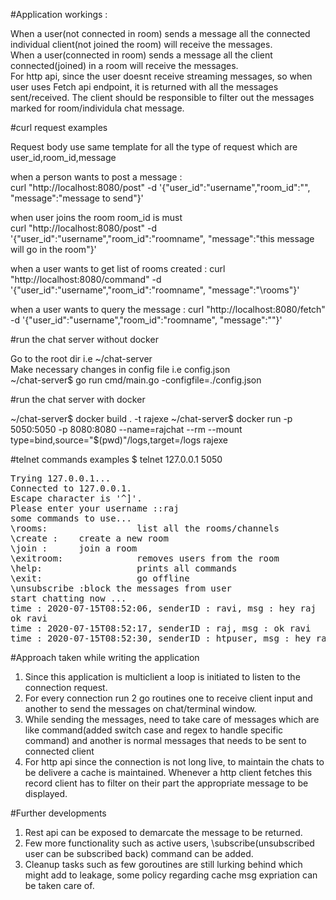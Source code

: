 #Application workings :

When a user(not connected in room) sends a message all the connected individual client(not joined the room) will receive the messages.<br/>
When a user(connected in room) sends a message all the client connected(joined) in a room will receive the messages.<br/>
For http api, since the user doesnt receive streaming messages, so when user uses Fetch api endpoint, it is returned with all the 
messages sent/received. The client should be responsible to filter out the messages marked for room/individula chat message. 



#curl request examples

Request body use same template for all the type of request which are user_id,room_id,message


when a person wants to post a message : <br/>
curl "http://localhost:8080/post" -d '{"user_id":"username","room_id":"", "message":"message to send"}'

when user joins the room room_id is must <br/>
curl "http://localhost:8080/post" -d '{"user_id":"username","room_id":"roomname", "message":"this message will go in the room"}'

when a user wants to get list of rooms created : 
curl "http://localhost:8080/command" -d '{"user_id":"username","room_id":"roomname", "message":"\\rooms"}'

when a user wants to query the message : 
curl "http://localhost:8080/fetch" -d '{"user_id":"username","room_id":"roomname", "message":""}'

#run the chat server without docker 

Go to the root dir i.e ~/chat-server <br/>
Make necessary changes in config file i.e config.json <br/>
~/chat-server$  go run cmd/main.go -configfile=./config.json

#run the chat server with docker


~/chat-server$ docker build . -t rajexe
~/chat-server$ docker run -p 5050:5050 -p 8080:8080 --name=rajchat --rm --mount type=bind,source="$(pwd)"/logs,target=/logs  rajexe
 
#telnet commands examples 
$ telnet 127.0.0.1 5050
<pre>
Trying 127.0.0.1...
Connected to 127.0.0.1.
Escape character is '^]'.
Please enter your username ::raj
some commands to use...
\rooms:                 list all the rooms/channels
\create <room_name>:    create a new room
\join <room_name>:      join a room
\exitroom:              removes users from the room
\help:                  prints all commands
\exit:                  go offline
\unsubscribe <user_id>:block the messages from user
start chatting now ...
time : 2020-07-15T08:52:06, senderID : ravi, msg : hey raj
ok ravi
time : 2020-07-15T08:52:17, senderID : raj, msg : ok ravi
time : 2020-07-15T08:52:30, senderID : htpuser, msg : hey raj
</pre>

#Approach taken while writing the application

1. Since this application is multiclient a loop is initiated to listen to the connection request.
2. For every connection run 2 go routines one to receive client input and another to send the messages on chat/terminal window.
3. While sending the messages, need to take care of messages which are like command(added switch case and regex to handle specific command) and another is normal messages that needs to be sent to connected client<br/>
4. For http api since the connection is not long live, to maintain the chats to be delivere a cache is maintained. Whenever a http client fetches this record client has to filter on their part the appropriate message to be displayed.<br/>

#Further developments
1. Rest api can be exposed to demarcate the message to be returned.
2. Few more functionality such as active users, \subscribe(unsubscribed user can be subscribed back) command can be added.
3. Cleanup tasks such as few goroutines are still lurking behind which might add to leakage, some policy regarding cache msg expriation can be taken care of.
